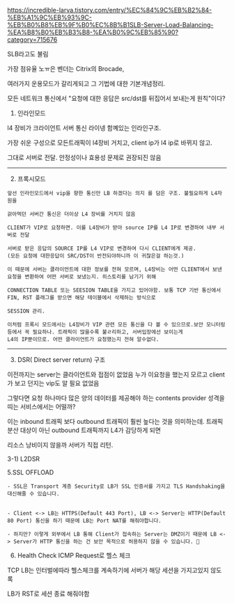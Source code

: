 https://incredible-larva.tistory.com/entry/%EC%84%9C%EB%B2%84-%EB%A1%9C%EB%93%9C-%EB%B0%B8%EB%9F%B0%EC%8B%B1SLB-Server-Load-Balancing-%EA%B8%B0%EB%B3%B8-%EA%B0%9C%EB%85%90?category=715676

SLB라고도 불림


가장 점유율 노ㅠ은 벤더는 Citrix의 Brocade, 

여러가지 운용모드가 갈리게되고 그 기법에 대한 기본개념정리.

모든 네트워크 통신에서 "요청에 대한 응답은 src/dst를 뒤집어서 보내는게 원칙"이다?


1. 인라인모드

l4 장비가 크라이언트 서버 통신 라이넹 함꼐있는 인라인구조.

가장 쉬운 구성으로 모든트래픽이 l4장비 거치고, client ip가 l4 ip로 바뀌지 않고.

그대로 서버로 전달. 안정성이나 효용성 문제로 권장되진 않음

------

2. 프록시모드
 
 ```
 앞선 인라인모드에서 vip을 향한 통신만 LB 하겠다는 의지 를 담은 구조. 불필요하게 L4자원을
 
 갉아먹던 서버간 통신은 더이상 L4 장비를 거치지 않음
 
 CLIENT가 VIP로 요청하면. 이를 L4장비가 받아 source IP를 L4 IP로 변경하여 내부 서버로 전달
 
 서버로 받은 응답의 SOURCE IP를 L4 VIP로 변경하여 다시 CLIENT에게 제공.
 (모든 요청에 대한응답이 SRC/DST이 반전되야하니까 이 귀찮은걸 하는것.)
 
 이 때문에 서버는 클라이언트에 대한 정보를 전혀 모르며, L4장비는 어떤 CLIENT에서 보낸 요청을 변환하여 어떤 서버로 보냈는지. 히스토리를 남기기 위해
 
 CONNECTION TABLE 또는 SEESION TABLE을 가지고 있어야함. 보통 TCP 기반 통신에서 FIN, RST 플래그를 받으면 해당 테이블에서 삭제하는 방식으로
 
 SESSION 관리.
 
 이처럼 프록시 모드에서는 L4장비가 VIP 관련 모든 통신을 다 볼 수 있으므로.보안 모니터링등에서 꼭 필요하나. 트래픽이 많을수록 불ㄹ리하고, 서버입장에선 보이는게
 L4의 IP뿐이므로. 어떤 클라이언트가 요청했는지 전혀 알수없다.
 ```
 
 ------

3. DSR( Direct server return) 구조

이전까지는 server는 클라이언트와 접점이 없었음 누가 이요청을 했는지 모르고 client가 보고 던지는 vip도 알 필요 없었음

그렇다면 요청 하나마다 많은 양의 데이터를 제공해야 하는 contents provider 성격을 띠는 서비스에서는 어떨까?

이는 inbound 트래픽 보다 outbound 트래픽이 훨씬 높다는 것을 의미하는데. 트래픽 분산 대상이 아닌 outbound 트래픽까지 L4가 감당하게 되면

리소스 낭비이지 않을까 서버가 직접 리턴. 


3-1) L2DSR 




5.SSL OFFLOAD

```
- SSL은 Transport 계층 Security로 LB가 SSL 인증서를 가지고 TLS Handshaking을 대신해줄 수 있습니다.


- Client <-> LB는 HTTPS(Default 443 Port), LB <-> Server는 HTTP(Default 80 Port) 통신을 하기 때문에 LB는 Port NAT를 해줘야합니다.

- 하지만? 이렇게 외부에서 LB 통해 Client가 접속하는 Server는 DMZ이기 때문에 LB <-> Server가 HTTP 통신을 하는 건 보안 목적으로 허용하지 않을 수 있습니다. 🤔

```

6. Health Check
 ICMP Request로 헬스 체크
 
 TCP LB는 인터벌에따라 헬스체크를 계속하기에 서버가 해당 세션을 가지고있지 않도록 
 
 LB가 RST로 세션 종료 해줘야함



